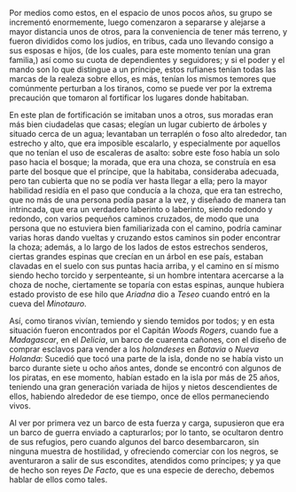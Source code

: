 Por medios como estos, en el espacio de unos pocos años, su grupo se incrementó enormemente, luego comenzaron a separarse y alejarse a mayor distancia unos de otros, para la conveniencia de tener más terreno, y fueron divididos como los judíos, en tribus, cada uno llevando consigo a sus esposas e hijos, (de los cuales, para este momento tenían una gran familia,) así como su cuota de dependientes y seguidores; y si el poder y el mando son lo que distingue a un príncipe, estos rufianes tenían todas las marcas de la realeza sobre ellos, es más, tenían los mismos temores que comúnmente perturban a los tiranos, como se puede ver por la extrema precaución que tomaron al fortificar los lugares donde habitaban.

En este plan de fortificación se imitaban unos a otros, sus moradas eran más bien ciudadelas que casas; elegían un lugar cubierto de árboles y situado cerca de un agua; levantaban un terraplén o foso alto alrededor, tan estrecho y alto, que era imposible escalarlo, y especialmente por aquellos que no tenían el uso de escaleras de asalto: sobre este foso había un solo paso hacia el bosque; la morada, que era una choza, se construía en esa parte del bosque que el príncipe, que la habitaba, consideraba adecuada, pero tan cubierta que no se podía ver hasta llegar a ella; pero la mayor habilidad residía en el paso que conducía a la choza, que era tan estrecho, que no más de una persona podía pasar a la vez, y diseñado de manera tan intrincada, que era un verdadero laberinto o laberinto, siendo redondo y redondo, con varios pequeños caminos cruzados, de modo que una persona que no estuviera bien familiarizada con el camino, podría caminar varias horas dando vueltas y cruzando estos caminos sin poder encontrar la choza; además, a lo largo de los lados de estos estrechos senderos, ciertas grandes espinas que crecían en un árbol en ese país, estaban clavadas en el suelo con sus puntas hacia arriba, y el camino en sí mismo siendo hecho torcido y serpenteante, si un hombre intentara acercarse a la choza de noche, ciertamente se toparía con estas espinas, aunque hubiera estado provisto de ese hilo que *Ariadna* dio a *Teseo* cuando entró en la cueva del *Minotauro*.

Así, como tiranos vivían, temiendo y siendo temidos por todos; y en esta situación fueron encontrados por el Capitán *Woods Rogers*, cuando fue a *Madagascar*, en el *Delicia*, un barco de cuarenta cañones, con el diseño de comprar esclavos para vender a los *holandeses* en *Batavia* o *Nueva Holanda*: Sucedió que tocó una parte de la isla, donde no se había visto un barco durante siete u ocho años antes, donde se encontró con algunos de los piratas, en ese momento, habían estado en la isla por más de 25 años, teniendo una gran generación variada de hijos y nietos descendientes de ellos, habiendo alrededor de ese tiempo, once de ellos permaneciendo vivos.

Al ver por primera vez un barco de esta fuerza y carga, supusieron que era un barco de guerra enviado a capturarlos; por lo tanto, se ocultaron dentro de sus refugios, pero cuando algunos del barco desembarcaron, sin ninguna muestra de hostilidad, y ofreciendo comerciar con los negros, se aventuraron a salir de sus escondites, atendidos como príncipes; y ya que de hecho son reyes *De Facto*, que es una especie de derecho, debemos hablar de ellos como tales.